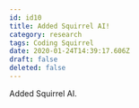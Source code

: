 ```yaml
---
id: id10
title: Added Squirrel AI!
category: research
tags: Coding Squirrel
date: 2020-01-24T14:39:17.606Z
draft: false
deleted: false
---
```


Added Squirrel AI.
